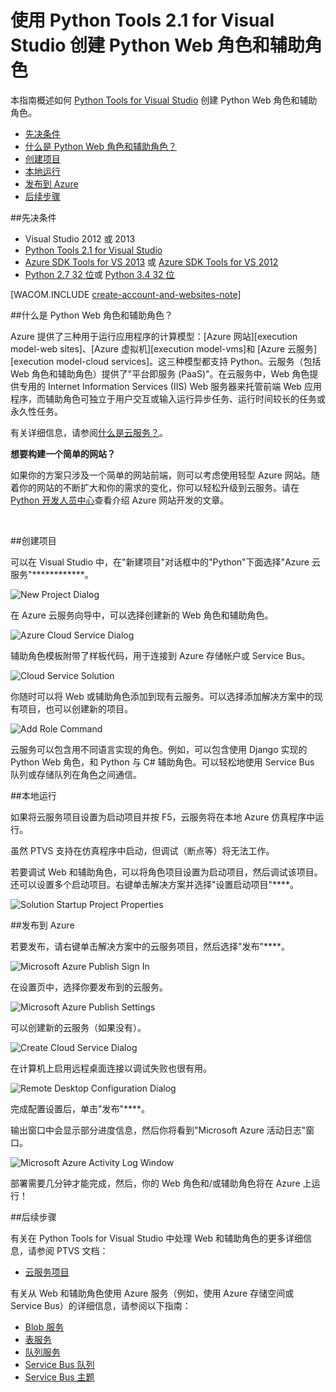<properties linkid="develop-python-cloud-services-with-ptvs" urlDisplayName="Python Web and Worker Roles with Python Tools 2.1 for Visual Studio" pageTitle="使用 Python Tools 2.1 for Visual Studio 创建 Python Web 角色和辅助角色" metaKeywords="Azure python, web role, worker role, PTVS, cloud service" description="概述如何使用 Python Tools for Visual Studio 创建 Azure 云服务，包括 Web 角色和辅助角色。" metaCanonical="" services="" documentationCenter="Python" title="Python Web and Worker Roles with Python Tools 2.1 for Visual Studio" authors="huvalo" solutions="" manager="wpickett" editor="" />
<tags ms.service=""
    ms.date="02/09/2015"
    wacn.date=""
    />

# 使用 Python Tools 2.1 for Visual Studio 创建 Python Web 角色和辅助角色

本指南概述如何 [Python Tools for Visual Studio][] 创建 Python Web 角色和辅助角色。

+ [先决条件](#prerequisites)
+ [什么是 Python Web 角色和辅助角色？](#what-are-python-web-and-worker-roles)
+ [创建项目](#project-creation)
+ [本地运行](#run-locally)
+ [发布到 Azure](#publish-to-azure)
+ [后续步骤](#next-steps)

##<a name="prerequisites"></a>先决条件

 - Visual Studio 2012 或 2013
 - [Python Tools 2.1 for Visual Studio][]
 - [Azure SDK Tools for VS 2013][] 或 [Azure SDK Tools for VS 2012][]
 - [Python 2.7 32 位][]或 [Python 3.4 32 位][]

[WACOM.INCLUDE [create-account-and-websites-note](../includes/create-account-and-websites-note.md)]

##<a name="what-are-python-web-and-worker-roles"></a>什么是 Python Web 角色和辅助角色？

Azure 提供了三种用于运行应用程序的计算模型：[Azure 网站][execution model-web sites]、[Azure 虚拟机][execution model-vms]和 [Azure 云服务][execution model-cloud services]。这三种模型都支持 Python。云服务（包括 Web 角色和辅助角色）提供了"平台即服务 (PaaS)"。在云服务中，Web 角色提供专用的 Internet Information Services (IIS) Web 服务器来托管前端 Web 应用程序，而辅助角色可独立于用户交互或输入运行异步任务、运行时间较长的任务或永久性任务。

有关详细信息，请参阅[什么是云服务？]。

<div class="dev-callout"><strong>想要构建一个简单的网站？</strong>
<p>如果你的方案只涉及一个简单的网站前端，则可以考虑使用轻型 Azure 网站。随着你的网站的不断扩大和你的需求的变化，你可以轻松升级到云服务。请在 <a href="/develop/python/">Python 开发人员中心</a>查看介绍 Azure 网站开发的文章。</p>
</div>
<br />


##<a name="project-creation"></a>创建项目

可以在 Visual Studio 中，在"新建项目"对话框中的"Python"下面选择"Azure 云服务"************。 

![New Project Dialog](./media/cloud-services-python-ptvs/new-project-cloud-service.png)

在 Azure 云服务向导中，可以选择创建新的 Web 角色和辅助角色。

![Azure Cloud Service Dialog](./media/cloud-services-python-ptvs/new-service-wizard.png)

辅助角色模板附带了样板代码，用于连接到 Azure 存储帐户或 Service Bus。

![Cloud Service Solution](./media/cloud-services-python-ptvs/worker.png)

你随时可以将 Web 或辅助角色添加到现有云服务。可以选择添加解决方案中的现有项目，也可以创建新的项目。 

![Add Role Command](./media/cloud-services-python-ptvs/add-new-or-existing-role.png)

云服务可以包含用不同语言实现的角色。例如，可以包含使用 Django 实现的 Python Web 角色，和 Python 与 C# 辅助角色。可以轻松地使用 Service Bus 队列或存储队列在角色之间通信。

##<a name="run-locally"></a>本地运行

如果将云服务项目设置为启动项目并按 F5，云服务将在本地 Azure 仿真程序中运行。

虽然 PTVS 支持在仿真程序中启动，但调试（断点等）将无法工作。

若要调试 Web 和辅助角色，可以将角色项目设置为启动项目，然后调试该项目。还可以设置多个启动项目。右键单击解决方案并选择"设置启动项目"****。

![Solution Startup Project Properties](./media/cloud-services-python-ptvs/startup.png)

##<a name="publish-to-azure"></a>发布到 Azure

若要发布，请右键单击解决方案中的云服务项目，然后选择"发布"****。

![Microsoft Azure Publish Sign In](./media/cloud-services-python-ptvs/publish-sign-in.png)

在设置页中，选择你要发布到的云服务。

![Microsoft Azure Publish Settings](./media/cloud-services-python-ptvs/publish-settings.png)

可以创建新的云服务（如果没有）。

![Create Cloud Service Dialog](./media/cloud-services-python-ptvs/publish-create-cloud-service.png)

在计算机上启用远程桌面连接以调试失败也很有用。

![Remote Desktop Configuration Dialog](./media/cloud-services-python-ptvs/publish-remote-desktop-configuration.png)

完成配置设置后，单击"发布"****。

输出窗口中会显示部分进度信息，然后你将看到"Microsoft Azure 活动日志"窗口。

![Microsoft Azure Activity Log Window](./media/cloud-services-python-ptvs/publish-activity-log.png)

部署需要几分钟才能完成，然后，你的 Web 角色和/或辅助角色将在 Azure 上运行！

##<a name="next-steps"></a>后续步骤

有关在 Python Tools for Visual Studio 中处理 Web 和辅助角色的更多详细信息，请参阅 PTVS 文档：

- [云服务项目][]

有关从 Web 和辅助角色使用 Azure 服务（例如，使用 Azure 存储空间或 Service Bus）的详细信息，请参阅以下指南：
 
- [Blob 服务][]
- [表服务][]
- [队列服务][]
- [Service Bus 队列][]
- [Service Bus 主题][]


<!--Link references-->

[什么是云服务？]: /zh-cn/documentation/articles/cloud-services-what-is/
[执行模型-网站]: /zh-cn/documentation/articles/fundamentals-application-models/#WebSites
[执行模型-vms]: /zh-cn/documentation/articles/fundamentals-application-models/#VMachine
[执行模型-云服务]: /zh-cn/documentation/articles/fundamentals-application-models/#CloudServices
[Python 开发人员中心]: /develop/python/

[Blob 服务]: /zh-cn/documentation/articles/storage-python-how-to-use-blob-storage/
[队列服务]: /zh-cn/documentation/articles/storage-python-how-to-use-queue-storage/
[表服务]: /zh-cn/documentation/articles/storage-python-how-to-use-table-storage/
[Service Bus 队列]: /zh-cn/documentation/articles/service-bus-python-how-to-use-queues/
[Service Bus 主题]: /zh-cn/documentation/articles/service-bus-python-how-to-use-topics-subscriptions/


<!--External Link references-->

[Python Tools for Visual Studio]: http://pytools.codeplex.com
[Python Tools for Visual Studio 文档]: http://pytools.codeplex.com/documentation 
[云服务项目]: http://pytools.codeplex.com/wikipage?title=Features%20Cloud%20Project

[Python Tools 2.1 for Visual Studio]: http://go.microsoft.com/fwlink/?LinkId=517189
[Azure SDK Tools for VS 2013]: http://go.microsoft.com/fwlink/?LinkId=323510
[Azure SDK Tools for VS 2012]: http://go.microsoft.com/fwlink/?LinkId=323511
[Python 2.7 32 位]: http://go.microsoft.com/fwlink/?LinkId=517190 
[Python 3.4 32 位]: http://go.microsoft.com/fwlink/?LinkId=517191
<!--HONumber=39-->
